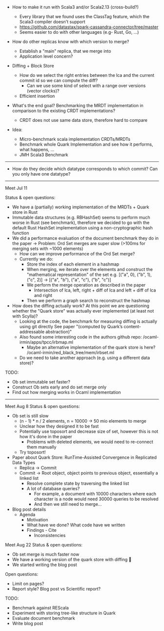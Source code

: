 - How to make it run with Scala3 and/or Scala2.13 (cross-build?)
  - Every library that we found uses the ClassTag feature, which the Scala3 compiler doesn't support
  - https://github.com/datastax/spark-cassandra-connector/tree/master
  - Seems easier to do with other languages (e.g- Rust, Go, ...)
- How do other replicas know with which version to merge?
  - Establish a "main" replica, that we merge into
  - Application level concern?
- Diffing + Block Store
  - How do we select the right entries between the lca and the current commit id so we can compute the diff?
    - Can we use some kind of select with a range over versions (vector clocks)?
  - Efficient insertion
- What's the end goal? Benchmarking the MRDT implementation in comparison to the existing CRDT implementations?
  - CRDT does not use same data store, therefore hard to compare

- Idea:
  - Micro-benchmark scala implementation CRDTs/MRDTs
  - Benchmark whole Quark Implementation and see how it performs, what happens, ...
  - JMH Scala3 Benchmark

---

- How do they decide which datatype corresponds to which commit? Can you only have one datatype?

---
Meet Jul 11

Status & open questions:
- We have a (partially) working implementation of the MRDTs + Quark store in Rust
- Immutable data structures (e.g. RBHashSet) seems to perform much worse in Rust (see benchmark),
  therefore we decided to go with the default Rust HashSet implementation using a non-cryptographic hash function
- We did a performance evaluation of the document benchmark they do in the paper
  -> Problem: Ord Set merges are super slow (>100ms for merging sets with ~1000 elements)
  - How can we improve performance of the Ord Set merge?
  - Currently we do:
    - Store the index of each element in a hashmap
    - When merging, we iterate over the elements and construct the "mathematical representation" of the set
      e.g. [("a", 0), ("b", 1), ("c", 2)] -> [("a", "b"), ("a", "c"), ("b", "c")]
    - We perform the merge operation as described in the paper
      - Intersection of lca, left, right + diff of lca and left + diff of lca and right
    - Then we perform a graph search to reconstruct the hashmap
- How does the diffing actually work? At this point we are questioning whether the "Quark store" was actually ever implemented (at least not with Scylla)?
  - Looking at the code, the benchmark for measuring diffing is actually using git directly
    See paper "(computed by Quark’s content-addressable abstraction)"
  - Also found some interesting code in the authors github repo: /ocaml-irmin/apps/tpcc/irbmap.ml
    - Maybe an alternative implementation of the quark store is here?
      /ocaml-irmin/red_black_tree/mem/irbset.ml
  - Do we need to take another approach (e.g. using a different data store)?

TODO:
- Ob set immutable set faster?
- Construct Ob sets early and do set merge only
- Find out how merging works in Ocaml implementation

---

Meet Aug 8
Status & open questions:
- Ob set is still slow
  - (n - 1) * n / 2 elements, n = 10000 -> 50 mio elements to merge
  - Unclear how they designed it to be fast
  - Potentially use toposort and decrease size of set, however this is not how it's done in the paper
    - Problems with deleted elements, we would need to re-connect them manually
  - Try toposort!
- Paper about Quark Store: RunTime-Assisted Convergence in Replicated Data Types
  - Replica -> Commit
  - Commit -> Root object, object points to previous object, essentially a linked list
    - Resolve complete state by traversing the linked list
    - A lot of database queries?
      - For example, a document with 10000 characters where each character is a node would need 30000 queries to be resolved
      - And then we still need to merge...
- Blog post details
  - Agenda
    - Motivation
    - What have we done? What code have we written
    - Findings - Cite
      - Inconsistencies

Meet Aug 22
Status & open questions:
- Ob set merge is much faster now
- We have a working version of the quark store with diffing 🎉
- We started writing the blog post

Open questions:
- Limit on pages?
- Report style? Blog post vs Scientific report?

TODO:
- Benchmark against REScala
- Experiment with storing tree-like structure in Quark
- Evaluate document benchmark
- Write blog post
